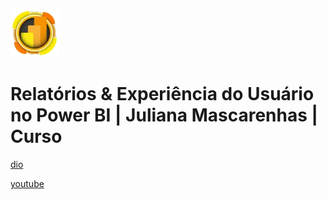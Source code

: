 ![alt text](image.png)

# Relatórios & Experiência do Usuário no Power BI | Juliana Mascarenhas | Curso

[dio](https://web.dio.me/course/relatorios-experiencia-do-usuario-no-power-bi/learning/164f5141-d5c3-4e4e-ba89-f9fb54269c32)

[youtube](https://www.youtube.com/playlist?list=PLUFkgDlXfnjuIFeuyIskX92zR3xPFRi7b)
